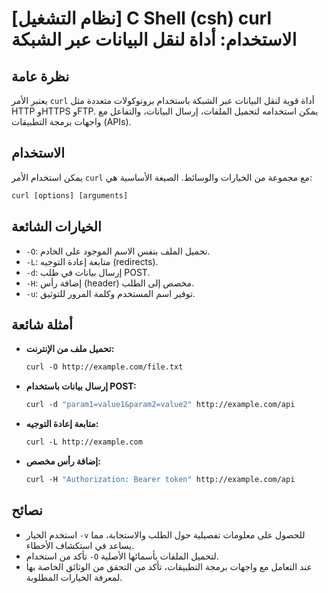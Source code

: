 # [نظام التشغيل] C Shell (csh) curl الاستخدام: أداة لنقل البيانات عبر الشبكة

## نظرة عامة
يعتبر الأمر `curl` أداة قوية لنقل البيانات عبر الشبكة باستخدام بروتوكولات متعددة مثل HTTP وHTTPS وFTP. يمكن استخدامه لتحميل الملفات، إرسال البيانات، والتفاعل مع واجهات برمجة التطبيقات (APIs).

## الاستخدام
يمكن استخدام الأمر `curl` مع مجموعة من الخيارات والوسائط. الصيغة الأساسية هي:

```csh
curl [options] [arguments]
```

## الخيارات الشائعة
- `-O`: تحميل الملف بنفس الاسم الموجود على الخادم.
- `-L`: متابعة إعادة التوجيه (redirects).
- `-d`: إرسال بيانات في طلب POST.
- `-H`: إضافة رأس (header) مخصص إلى الطلب.
- `-u`: توفير اسم المستخدم وكلمة المرور للتوثيق.

## أمثلة شائعة
- **تحميل ملف من الإنترنت:**
  ```csh
  curl -O http://example.com/file.txt
  ```

- **إرسال بيانات باستخدام POST:**
  ```csh
  curl -d "param1=value1&param2=value2" http://example.com/api
  ```

- **متابعة إعادة التوجيه:**
  ```csh
  curl -L http://example.com
  ```

- **إضافة رأس مخصص:**
  ```csh
  curl -H "Authorization: Bearer token" http://example.com/api
  ```

## نصائح
- استخدم الخيار `-v` للحصول على معلومات تفصيلية حول الطلب والاستجابة، مما يساعد في استكشاف الأخطاء.
- تأكد من استخدام `-O` لتحميل الملفات بأسمائها الأصلية.
- عند التعامل مع واجهات برمجة التطبيقات، تأكد من التحقق من الوثائق الخاصة بها لمعرفة الخيارات المطلوبة.